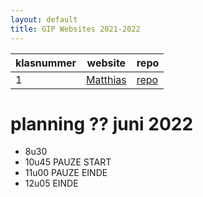```yaml
---
layout: default
title: GIP Websites 2021-2022
---
```


| klasnummer | website | repo |
|---|---|---|
| 1 | [Matthias](https://lissun.github.io/Gipwebsite/) | [repo](https://github.com/Lissun/Gipwebsite) |


# planning ?? juni 2022

- 8u30
- 10u45 PAUZE START
- 11u00 PAUZE EINDE
- 12u05 EINDE
